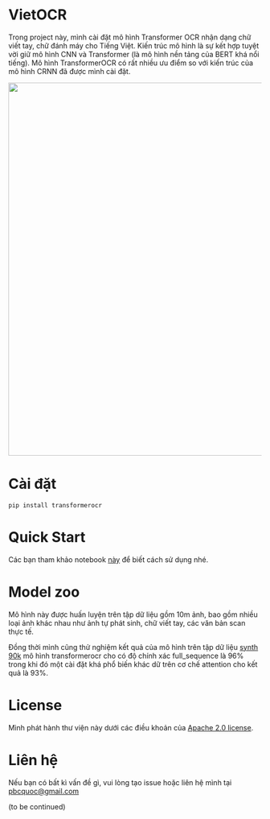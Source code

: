 # VietOCR
Trong project này, mình cài đặt mô hình Transformer OCR nhận dạng chữ viết tay, chữ đánh máy cho Tiếng Việt. Kiến trúc mô hình là sự kết hợp tuyệt vời giữ mô hình CNN và Transformer (là mô hình nền tảng của BERT khá nổi tiếng). Mô hình TransformerOCR có rất nhiều ưu điểm so với kiến trúc của mô hình CRNN đã được mình cài đặt. 


<p align="center">
<img src="https://raw.githubusercontent.com/pbcquoc/vietocr/master/image/vietocr.jpg" width="618" height="741">
</p>

# Cài đặt
```
pip install transformerocr
```
# Quick Start
Các bạn tham khảo notebook [này]() để biết cách sử dụng nhé. 

# Model zoo 
Mô hình này được huấn luyện trên tập dữ liệu gồm 10m ảnh, bao gồm nhiều loại ảnh khác nhau như ảnh tự phát sinh, chữ viết tay, các văn bản scan thực tế. 

Đồng thời mình cũng thử nghiệm kết quả của mô hình trên tập dữ liệu [synth 90k](https://www.robots.ox.ac.uk/~vgg/data/text/) mô hình transformerocr cho có độ chính xác full_sequence là 96% trong khi đó một cài đặt khá phổ biến khác dữ trên cơ chế attention cho kết quả là 93%.

# License
Mình phát hành thư viện này dưới các điều khoản của [Apache 2.0 license]().

# Liên hệ
Nếu bạn có bất kì vấn đề gì, vui lòng tạo issue hoặc liên hệ mình tại pbcquoc@gmail.com 

(to be continued)
